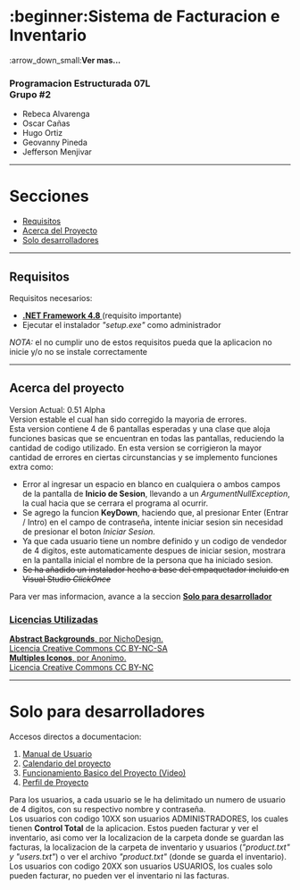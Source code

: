 <!DOCTYPE html>
<h1>:beginner:Sistema de Facturacion e Inventario</h1>
<p>:arrow_down_small:<strong>Ver mas...</strong></p>
<h3>Programacion Estructurada 07L <br>Grupo #2</h3>
<ul>
    <li>Rebeca Alvarenga</li>
    <li>Oscar Cañas</li>
    <li>Hugo Ortiz</li>
    <li>Geovanny Pineda</li>
    <li>Jefferson Menjivar</li>
</ul>
<hr>
<h1>Secciones</h1>
<ul>
  <li><a href = "#requisitos">Requisitos</a></li>
  <li><a href = "#acerca-de">Acerca del Proyecto</a></li>
  <li><a href = "#devs-only">Solo desarrolladores</a></li>
</ul>
<a name = "requisitos"></a>
<hr>
<h2>Requisitos</h2>
<p>Requisitos necesarios:</p>
<ul>
  <li><b><a href = "https://dotnet.microsoft.com/download/dotnet-framework/thank-you/net48-offline-installer">.NET Framework 4.8 </a></b> (requisito importante)</li>
  <li>Ejecutar el instalador <i>"setup.exe"</i> como administrador</li>
</ul>
<p><i>NOTA:</i> el no cumplir uno de estos requisitos pueda que la aplicacion no inicie y/o no se instale correctamente</p>
  <a name = "acerca-de"></a>
<hr>
<h2>Acerca del proyecto</h2>
<p>
  Version Actual: 0.51 Alpha
  <br>
  Version estable el cual han sido corregido la mayoria de errores.
  <br>
  Esta version contiene 4 de 6 pantallas esperadas y una clase que aloja funciones basicas que se encuentran en todas las pantallas, reduciendo la cantidad de codigo utilizado.
  En esta version se corrigieron la mayor cantidad de errores en ciertas circunstancias y se implemento funciones extra como:
  <ul>
    <li>Error al ingresar un espacio en blanco en cualquiera o ambos campos de la pantalla de <b>Inicio de Sesion</b>, llevando a un <i>ArgumentNullException</i>, la cual hacia        que se cerrara el programa al ocurrir.</li>
    <li>Se agrego la funcion <b>KeyDown</b>, haciendo que, al presionar Enter (Entrar / Intro) en el campo de contraseña, intente iniciar sesion sin necesidad de presionar
      el boton <i>Iniciar Sesion.</i></li>
    <li>Ya que cada usuario tiene un nombre definido y un codigo de vendedor de 4 digitos, este automaticamente despues de iniciar sesion, mostrara en la pantalla inicial el 
      nombre de la persona que ha iniciado sesion.</li>
    <li><del>Se ha añadido un instalador hecho a base del empaquetador incluido en Visual Studio <i>ClickOnce</i></del></li>
  </ul>
</p>
<p>
  Para ver mas informacion, avance a la seccion <a href = "#devs-only"><b>Solo para desarrollador</b>
</p>
<h3>Licencias Utilizadas</h3>
<p>
  <b>Abstract Backgrounds</b>, por NichoDesign.<br>
  Licencia Creative Commons CC BY-NC-SA<br>
  <b>Multiples Iconos</b>, por Anonimo.<br>
  Licencia Creative Commons CC BY-NC
</p>
<a name = "devs-only"></a>
<hr>
<h1>Solo para desarrolladores</h1>
<p>
    Accesos directos a documentacion:
    <ol>
        <li><a href = "">Manual de Usuario</a></li>
        <li><a href = "">Calendario del proyecto</a></li>
        <li><a href = "">Funcionamiento Basico del Proyecto (Video)</a></li>
        <li><a href = "">Perfil de Proyecto</a></li>
    </ol>
</p>
<p>
    Para los usuarios, a cada usuario se le ha delimitado un numero de usuario de 4 digitos, con su respectivo nombre y contraseña.<br>
    Los usuarios con codigo 10XX son usuarios ADMINISTRADORES, los cuales tienen <b>Control Total</b> de la aplicacion. Estos pueden facturar y ver el inventario, asi como
    ver la localizacion de la carpeta donde se guardan las facturas, la localizacion de la carpeta de inventario y usuarios (<i>"product.txt" y "users.txt"</i>) o ver el 
    archivo <i>"product.txt"</i> (donde se guarda el inventario).<br>
    Los usuarios con codigo 20XX son usuarios USUARIOS, los cuales solo pueden facturar, no pueden ver el inventario ni las facturas.
</p>
